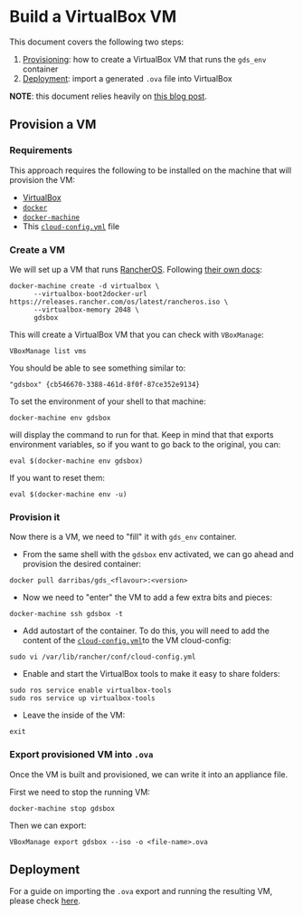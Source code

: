 # Build a VirtualBox VM

This document covers the following two steps:

1. [Provisioning](#Provision-a-VM): how to create a VirtualBox VM that runs
   the `gds_env` container
1. [Deployment](#Deployment): import a generated `.ova` file into VirtualBox

**NOTE**: this document relies heavily on [this blog
post](https://towardsdatascience.com/sharing-data-visualisations-in-virtualbox-to-keep-it-departments-happy-f978854ea44d).

## Provision a VM

### Requirements

This approach requires the following to be installed on the machine that 
will provision the VM:

- [VirtualBox](https://www.virtualbox.org/)
- [`docker`](https://www.docker.com/)
- [`docker-machine`](https://docs.docker.com/machine/)
- This [`cloud-config.yml`](https://github.com/darribas/gds_env/raw/master/virtualbox/cloud-config.yml) file

### Create a VM

We will set up a VM that runs [RancherOS](https://rancher.com/rancher-os/). Following [their own
docs](https://rancher.com/docs/os/v1.x/en/installation/workstation/docker-machine/):

```shell
docker-machine create -d virtualbox \
      --virtualbox-boot2docker-url https://releases.rancher.com/os/latest/rancheros.iso \
      --virtualbox-memory 2048 \
      gdsbox
```

This will create a VirtualBox VM that you can check with `VBoxManage`:

```shell
VBoxManage list vms
```

You should be able to see something similar to:

```shell
"gdsbox" {cb546670-3388-461d-8f0f-87ce352e9134}
```

To set the environment of your shell to that machine:

```shell
docker-machine env gdsbox
```

will display the command to run for that. Keep in mind that that exports
environment variables, so if you want to go back to the original, you can:

```shell
eval $(docker-machine env gdsbox)
```

If you want to reset them:

```shell
eval $(docker-machine env -u)
```

### Provision it

Now there is a VM, we need to "fill" it with `gds_env` container. 

- From the same shell with the `gdsbox` env activated, we can go ahead 
and provision the desired container:

```shell
docker pull darribas/gds_<flavour>:<version>
```

- Now we need to "enter" the VM to add a few extra bits and pieces:

```shell
docker-machine ssh gdsbox -t
```

- Add autostart of the container. To do this, you will need to add the content
  of the [`cloud-config.yml`](https://github.com/darribas/gds_env/raw/master/virtualbox/cloud-config.yml)to the VM cloud-config:

```shell
sudo vi /var/lib/rancher/conf/cloud-config.yml
```

- Enable and start the VirtualBox tools to make it easy to share folders:

```shell
sudo ros service enable virtualbox-tools
sudo ros service up virtualbox-tools
```

- Leave the inside of the VM:

```shell
exit
```

### Export provisioned VM into `.ova`

Once the VM is built and provisioned, we can write it into an appliance file.

First we need to stop the running VM:

```shell
docker-machine stop gdsbox
```

Then we can export:

```shell
VBoxManage export gdsbox --iso -o <file-name>.ova
```

## Deployment

For a guide on importing the `.ova` export and running the resulting VM,
please check [here](virtualbox_install).


